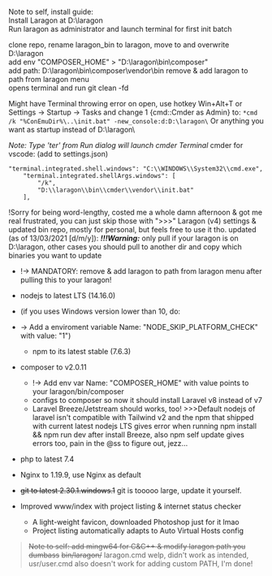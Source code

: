 Note to self, install guide:  
Install Laragon at D:\laragon  
Run laragon as administrator and launch terminal for first init batch

clone repo, rename laragon_bin to laragon, move to and overwrite D:\laragon  
add env "COMPOSER_HOME" > "D:\laragon\bin\composer"  
add path: D:\laragon\bin\composer\vendor\bin
remove & add laragon to path from laragon menu  
opens terminal and run git clean -fd  

Might have Terminal throwing error on open, use hotkey Win+Alt+T or Settings -> Startup -> Tasks and change 1 {cmd::Cmder as Admin} to:
```*cmd /k "%ConEmuDir%\..\init.bat" -new_console:d:D:\laragon\```
Or anything you want as startup instead of D:\laragon\

*Note: Type 'ter' from Run dialog will launch cmder Terminal*
cmder for vscode: (add to settings.json)

```
"terminal.integrated.shell.windows": "C:\\WINDOWS\\System32\\cmd.exe",
	"terminal.integrated.shellArgs.windows": [
		"/k",
		"D:\\laragon\\bin\\cmder\\vendor\\init.bat"
	],
```

!Sorry for being word-lengthy, costed me a whole damn afternoon & got me real frustrated, you can just skip those with ">>>"
Laragon (v4) settings & updated bin repo, mostly for personal, but feels free to use it tho.
updated (as of 13/03/2021 [d/m/y]):
***!!!Warning:*** only pull if your laragon is on D:\laragon, other cases you should pull to another dir and copy which binaries you want to update
* !-> MANDATORY: remove & add laragon to path from laragon menu after pulling this to your laragon!

* nodejs to latest LTS (14.16.0)
* (if you uses Windows version lower than 10, do:
* -> Add a enviroment variable Name: "NODE_SKIP_PLATFORM_CHECK" with value: "1")
    + npm to its latest stable (7.6.3)
* composer to v2.0.11
    + !-> Add env var Name: "COMPOSER_HOME" with value points to your laragon/bin/composer
    + configs to composer so now it should install Laravel v8 instead of v7
    + Laravel Breeze/Jetstream should works, too!
    \>>>Default nodejs of laravel isn't compatible with Tailwind v2 and the npm that shipped with current latest nodejs LTS gives error when running npm install && npm run dev after install Breeze, also npm self update gives errors too, pain in the @ss to figure out, jezz...
* php to latest 7.4
* Nginx to 1.19.9, use Nginx as default
* ~~git to latest 2.30.1.windows.1~~ git is tooooo large, update it yourself.
* Improved www/index with project listing & internet status checker
    + A light-weight favicon, downloaded Photoshop just for it lmao
    + Project listing automatically adapts to Auto Virtual Hosts config


>~~Note to self: add mingw64 for C&C++ & modify laragon path you dumbass~~
~~bin/laragon/~~ laragon.cmd welp, didn't work as intended, usr/user.cmd also doesn't work for adding custom PATH, I'm done!
